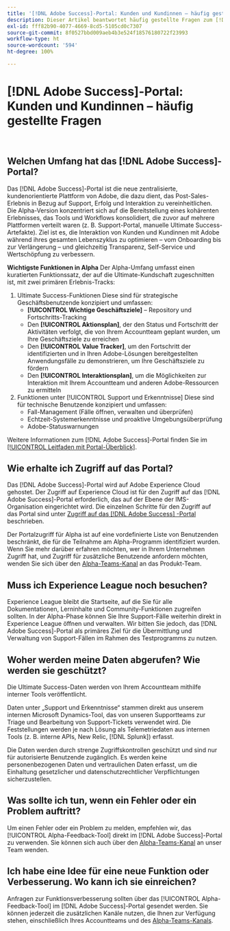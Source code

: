 ```yaml
---
title: '[!DNL Adobe Success]-Portal: Kunden und Kundinnen – häufig gestellte Fragen'
description: Dieser Artikel beantwortet häufig gestellte Fragen zum [!DNL Adobe Success] -Portal.
exl-id: fff82b90-4077-4669-8cd5-5105cd0c7307
source-git-commit: 8f0527bbd009aeb4b3e524f18576180722f23993
workflow-type: ht
source-wordcount: '594'
ht-degree: 100%

---
```


# [!DNL Adobe Success]-Portal: Kunden und Kundinnen – häufig gestellte Fragen

 
## Welchen Umfang hat das [!DNL Adobe Success]-Portal?

Das [!DNL Adobe Success]-Portal ist die neue zentralisierte, kundenorientierte Plattform von Adobe, die dazu dient, das Post-Sales-Erlebnis in Bezug auf Support, Erfolg und Interaktion zu vereinheitlichen. Die Alpha-Version konzentriert sich auf die Bereitstellung eines kohärenten Erlebnisses, das Tools und Workflows konsolidiert, die zuvor auf mehrere Plattformen verteilt waren (z. B. Support-Portal, manuelle Ultimate Success-Artefakte). Ziel ist es, die Interaktion von Kunden und Kundinnen mit Adobe während ihres gesamten Lebenszyklus zu optimieren – vom Onboarding bis zur Verlängerung – und gleichzeitig Transparenz, Self-Service und Wertschöpfung zu verbessern.

**Wichtigste Funktionen in Alpha**
Der Alpha-Umfang umfasst einen kuratierten Funktionssatz, der auf die Ultimate-Kundschaft zugeschnitten ist, mit zwei primären Erlebnis-Tracks:
1. Ultimate Success-Funktionen
Diese sind für strategische Geschäftsbenutzende konzipiert und umfassen:
   * **[!UICONTROL Wichtige Geschäftsziele]** – Repository und Fortschritts-Tracking
   * Den **[!UICONTROL Aktionsplan]**, der den Status und Fortschritt der Aktivitäten verfolgt, die von Ihrem Accountteam geplant wurden, um Ihre Geschäftsziele zu erreichen
   * Den **[!UICONTROL Value Tracker]**, um den Fortschritt der identifizierten und in Ihren Adobe-Lösungen bereitgestellten Anwendungsfälle zu demonstrieren, um Ihre Geschäftsziele zu fördern
   * Den **[!UICONTROL Interaktionsplan]**, um die Möglichkeiten zur Interaktion mit Ihrem Accountteam und anderen Adobe-Ressourcen zu ermitteln
1. Funktionen unter [!UICONTROL Support und Erkenntnisse]
Diese sind für technische Benutzende konzipiert und umfassen:
   * Fall-Management (Fälle öffnen, verwalten und überprüfen)
   * Echtzeit-Systemerkenntnisse und proaktive Umgebungsüberprüfung
   * Adobe-Statuswarnungen

Weitere Informationen zum [!DNL Adobe Success]-Portal finden Sie im [[!UICONTROL Leitfaden mit Portal-Überblick]](/help/adobe-success-portal/adobe-success-portal-introduction.md).

## Wie erhalte ich Zugriff auf das Portal?

Das [!DNL Adobe Success]-Portal wird auf Adobe Experience Cloud gehostet. Der Zugriff auf Experience Cloud ist für den Zugriff auf das [!DNL Adobe Success]-Portal erforderlich, das auf der Ebene der IMS-Organisation eingerichtet wird. Die einzelnen Schritte für den Zugriff auf das Portal sind unter [Zugriff auf das [!DNL Adobe Success] -Portal](/help/adobe-success-portal/access-to-the-adobe-success-portal.md) beschrieben.

Der Portalzugriff für Alpha ist auf eine vordefinierte Liste von Benutzenden beschränkt, die für die Teilnahme am Alpha-Programm identifiziert wurden. Wenn Sie mehr darüber erfahren möchten, wer in Ihrem Unternehmen Zugriff hat, und Zugriff für zusätzliche Benutzende anfordern möchten, wenden Sie sich über den [Alpha-Teams-Kanal](https://teams.microsoft.com/l/channel/19:h-GcuAZs9uF05rervqTdx2U27ohYINuRUIfbMte9B-U1@thread.tacv2/General?groupId=02b87789-3475-47e4-94c1-0981f63ae89f&tenantId=fa7b1b5a-7b34-4387-94ae-d2c178decee1) an das Produkt-Team.

## Muss ich Experience League noch besuchen?

Experience League bleibt die Startseite, auf die Sie für alle Dokumentationen, Lerninhalte und Community-Funktionen zugreifen sollten. In der Alpha-Phase können Sie Ihre Support-Fälle weiterhin direkt in Experience League öffnen und verwalten. Wir bitten Sie jedoch, das [!DNL Adobe Success]-Portal als primäres Ziel für die Übermittlung und Verwaltung von Support-Fällen im Rahmen des Testprogramms zu nutzen.

## Woher werden meine Daten abgerufen? Wie werden sie geschützt?

Die Ultimate Success-Daten werden von Ihrem Accountteam mithilfe interner Tools veröffentlicht.

Daten unter „Support und Erkenntnisse“ stammen direkt aus unserem internen Microsoft Dynamics-Tool, das von unseren Supportteams zur Triage und Bearbeitung von Support-Tickets verwendet wird. Die Feststellungen werden je nach Lösung als Telemetriedaten aus internen Tools (z. B. interne APIs, New Relic, [!DNL Splunk]) erfasst.

Die Daten werden durch strenge Zugriffskontrollen geschützt und sind nur für autorisierte Benutzende zugänglich. Es werden keine personenbezogenen Daten und vertraulichen Daten erfasst, um die Einhaltung gesetzlicher und datenschutzrechtlicher Verpflichtungen sicherzustellen.

## Was sollte ich tun, wenn ein Fehler oder ein Problem auftritt?

Um einen Fehler oder ein Problem zu melden, empfehlen wir, das [!UICONTROL Alpha-Feedback-Tool] direkt im [!DNL Adobe Success]-Portal zu verwenden. Sie können sich auch über den [Alpha-Teams-Kanal](https://teams.microsoft.com/l/channel/19:h-GcuAZs9uF05rervqTdx2U27ohYINuRUIfbMte9B-U1@thread.tacv2/General?groupId=02b87789-3475-47e4-94c1-0981f63ae89f&tenantId=fa7b1b5a-7b34-4387-94ae-d2c178decee1) an unser Team wenden.

## Ich habe eine Idee für eine neue Funktion oder Verbesserung. Wo kann ich sie einreichen?

Anfragen zur Funktionsverbesserung sollten über das [!UICONTROL Alpha-Feedback-Tool] im [!DNL Adobe Success]-Portal gesendet werden. Sie können jederzeit die zusätzlichen Kanäle nutzen, die Ihnen zur Verfügung stehen, einschließlich Ihres Accountteams und des [Alpha-Teams-Kanals](https://teams.microsoft.com/l/channel/19:h-GcuAZs9uF05rervqTdx2U27ohYINuRUIfbMte9B-U1@thread.tacv2/General?groupId=02b87789-3475-47e4-94c1-0981f63ae89f&tenantId=fa7b1b5a-7b34-4387-94ae-d2c178decee1).
